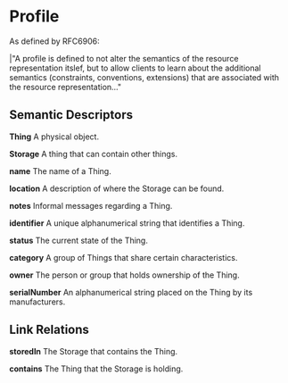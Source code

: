 # Profile
As defined by RFC6906:

|"A profile is defined to not alter the semantics of the resource representation itslef, but to allow clients to learn about the additional semantics (constraints, conventions, extensions) that are associated with the resource representation..."
## Semantic Descriptors

**Thing**
A physical object.

**Storage**
A thing that can contain other things.

**name**
The name of a Thing.

**location**
A description of where the Storage can be found.

**notes**
Informal messages regarding a Thing.

**identifier**
A unique alphanumerical string that identifies a Thing.

**status**
The current state of the Thing.

**category**
A group of Things that share certain characteristics.

**owner**
The person or group that holds ownership of the Thing.

**serialNumber**
An alphanumerical string placed on the Thing by its manufacturers.


## Link Relations

**storedIn**
The Storage that contains the Thing.

**contains**
The Thing that the Storage is holding.

